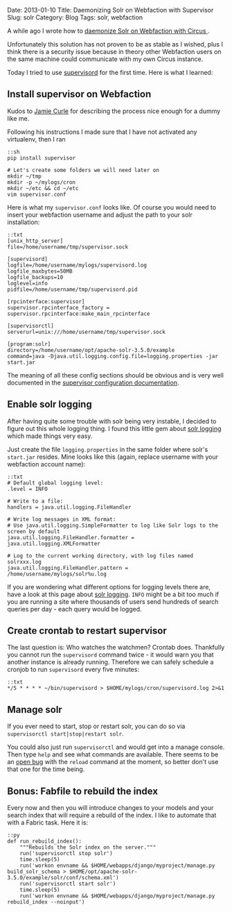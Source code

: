 Date: 2013-01-10
Title: Daemonizing Solr on Webfaction with Supervisor
Slug: solr
Category: Blog
Tags: solr, webfaction

A while ago I wrote how to [daemonize Solr on Webfaction with Circus ](http://martinbrochhaus.com/2012/07/circus.html).

Unfortunately this solution has not proven to be as stable as I wished, plus
I think there is a security issue because in theory other Webfaction users on
the same machine could communicate with my own Circus instance.

Today I tried to use [supervisord](http://supervisord.org/) for the first time.
Here is what I learned:


## Install supervisor on Webfaction

Kudos to [Jamie Curle](http://jamiecurle.co.uk/blog/webfaction-installing-configuring-supervisor/)
for describing the process nice enough for a dummy like me.

Following his instructions I made sure that I have not activated any
virtualenv, then I ran

    ::sh
    pip install supervisor

    # Let's create some folders we will need later on
    mkdir ~/tmp
    mkdir -p ~/mylogs/cron
    mkdir ~/etc && cd ~/etc
    vim supervisor.conf

Here is what my `supervisor.conf` looks like. Of course you would need to
insert your webfaction username and adjust the path to your solr installation:

    ::txt
    [unix_http_server]
    file=/home/username/tmp/supervisor.sock

    [supervisord]
    logfile=/home/username/mylogs/supervisord.log
    logfile_maxbytes=50MB
    logfile_backups=10
    loglevel=info
    pidfile=/home/username/tmp/supervisord.pid

    [rpcinterface:supervisor]
    supervisor.rpcinterface_factory = supervisor.rpcinterface:make_main_rpcinterface

    [supervisorctl]
    serverurl=unix:///home/username/tmp/supervisor.sock

    [program:solr]
    directory=/home/username/opt/apache-solr-3.5.0/example
    command=java -Djava.util.logging.config.file=logging.properties -jar start.jar

The meaning of all these config sections should be obvious and is very well
documented in the [supervisor configuration documentation](http://supervisord.org/configuration.html).


## Enable solr logging

After having quite some trouble with solr being very instable, I decided to
figure out this whole logging thing. I found this little gem about
[solr logging](https://wiki.apache.org/solr/LoggingInDefaultJettySetup) which
made things very easy.

Just create the file `logging.properties` in the same folder where solr's
`start.jar` resides. Mine looks like this (again, replace username with your
webfaction account name):

    ::txt
    # Default global logging level:
    .level = INFO

    # Write to a file:
    handlers = java.util.logging.FileHandler

    # Write log messages in XML format:
    # Use java.util.logging.SimpleFormatter to log like Solr logs to the screen by default
    java.util.logging.FileHandler.formatter = java.util.logging.XMLFormatter

    # Log to the current working directory, with log files named solrxxx.log
    java.util.logging.FileHandler.pattern = /home/username/mylogs/solr%u.log

If you are wondering what different options for logging levels there are, have
a look at this page about [solr logging](http://lucidworks.lucidimagination.com/display/solr/Configuring+Logging).
`INFO` might be a bit too much if you are running a site where thousands of
users send hundreds of search queries per day - each query would be logged.


## Create crontab to restart supervisor

The last question is: Who watches the watchmen? Crontab does. Thankfully you
cannot run the `supervisord` command twice - it would warn you that another
instance is already running. Therefore we can safely schedule a cronjob to run
`supervisord` every five minutes:

    ::txt
    */5 * * * * ~/bin/supervisord > $HOME/mylogs/cron/supervisord.log 2>&1


## Manage solr

If you ever need to start, stop or restart solr, you can do so via
`supervisorctl start|stop|restart solr`.

You could also just run `supervisorctl` and would get into a manage console.
Then type `help` and see what commands are available. There seems to be an
[open bug](https://github.com/Supervisor/supervisor/issues/121) with the
`reload` command at the moment, so better don't use that one for the time
being.


## Bonus: Fabfile to rebuild the index

Every now and then you will introduce changes to your models and your search
index that will require a rebuild of the index. I like to automate that with
a Fabric task. Here it is:

    ::py
    def run_rebuild_index():
        """Rebuilds the Solr index on the server."""
        run('supervisorctl stop solr')
        time.sleep(5)
        run('workon envname && $HOME/webapps/django/myproject/manage.py build_solr_schema > $HOME/opt/apache-solr-3.5.0/example/solr/conf/schema.xml')
        run('supervisorctl start solr')
        time.sleep(5)
        run('workon envname && $HOME/webapps/django/myproject/manage.py rebuild_index --noinput')

